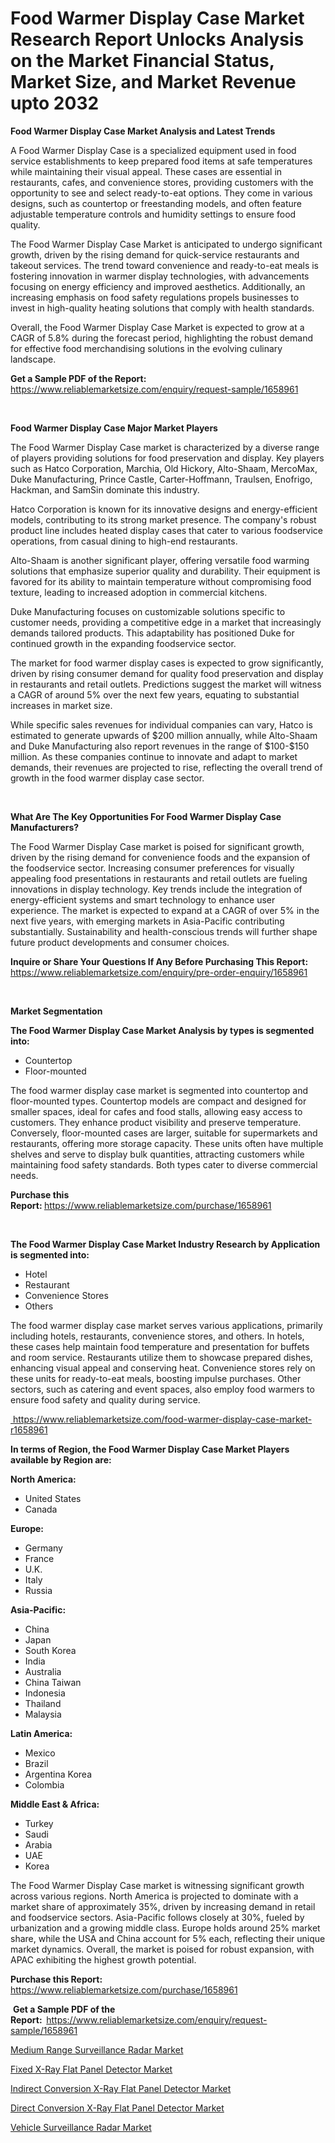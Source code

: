 <p><h1>Food Warmer Display Case Market Research Report Unlocks Analysis on the Market Financial Status, Market Size, and Market Revenue upto 2032</h1></p><p><strong>Food Warmer Display Case Market Analysis and Latest Trends</strong></p>
<p><p>A Food Warmer Display Case is a specialized equipment used in food service establishments to keep prepared food items at safe temperatures while maintaining their visual appeal. These cases are essential in restaurants, cafes, and convenience stores, providing customers with the opportunity to see and select ready-to-eat options. They come in various designs, such as countertop or freestanding models, and often feature adjustable temperature controls and humidity settings to ensure food quality.</p><p>The Food Warmer Display Case Market is anticipated to undergo significant growth, driven by the rising demand for quick-service restaurants and takeout services. The trend toward convenience and ready-to-eat meals is fostering innovation in warmer display technologies, with advancements focusing on energy efficiency and improved aesthetics. Additionally, an increasing emphasis on food safety regulations propels businesses to invest in high-quality heating solutions that comply with health standards.</p><p>Overall, the Food Warmer Display Case Market is expected to grow at a CAGR of 5.8% during the forecast period, highlighting the robust demand for effective food merchandising solutions in the evolving culinary landscape.</p></p>
<p><strong>Get a Sample PDF of the Report:&nbsp;</strong> <a href="https://www.reliablemarketsize.com/enquiry/request-sample/1658961?utm_campaign=1133&utm_medium=2&utm_source=Github&utm_content=ia&utm_term=28022025&utm_id=food-warmer-display-case">https://www.reliablemarketsize.com/enquiry/request-sample/1658961</a></p>
<p>&nbsp;</p>
<p><strong>Food Warmer Display Case Major Market Players</strong></p>
<p><p>The Food Warmer Display Case market is characterized by a diverse range of players providing solutions for food preservation and display. Key players such as Hatco Corporation, Marchia, Old Hickory, Alto-Shaam, MercoMax, Duke Manufacturing, Prince Castle, Carter-Hoffmann, Traulsen, Enofrigo, Hackman, and SamSin dominate this industry.</p><p>Hatco Corporation is known for its innovative designs and energy-efficient models, contributing to its strong market presence. The company's robust product line includes heated display cases that cater to various foodservice operations, from casual dining to high-end restaurants. </p><p>Alto-Shaam is another significant player, offering versatile food warming solutions that emphasize superior quality and durability. Their equipment is favored for its ability to maintain temperature without compromising food texture, leading to increased adoption in commercial kitchens.</p><p>Duke Manufacturing focuses on customizable solutions specific to customer needs, providing a competitive edge in a market that increasingly demands tailored products. This adaptability has positioned Duke for continued growth in the expanding foodservice sector.</p><p>The market for food warmer display cases is expected to grow significantly, driven by rising consumer demand for quality food preservation and display in restaurants and retail outlets. Predictions suggest the market will witness a CAGR of around 5% over the next few years, equating to substantial increases in market size.</p><p>While specific sales revenues for individual companies can vary, Hatco is estimated to generate upwards of $200 million annually, while Alto-Shaam and Duke Manufacturing also report revenues in the range of $100-$150 million. As these companies continue to innovate and adapt to market demands, their revenues are projected to rise, reflecting the overall trend of growth in the food warmer display case sector.</p></p>
<p>&nbsp;</p>
<p><strong>What Are The Key Opportunities For Food Warmer Display Case Manufacturers?</strong></p>
<p><p>The Food Warmer Display Case market is poised for significant growth, driven by the rising demand for convenience foods and the expansion of the foodservice sector. Increasing consumer preferences for visually appealing food presentations in restaurants and retail outlets are fueling innovations in display technology. Key trends include the integration of energy-efficient systems and smart technology to enhance user experience. The market is expected to expand at a CAGR of over 5% in the next five years, with emerging markets in Asia-Pacific contributing substantially. Sustainability and health-conscious trends will further shape future product developments and consumer choices.</p></p>
<p><strong>Inquire or Share Your Questions If Any Before Purchasing This Report:</strong> <a href="https://www.reliablemarketsize.com/enquiry/pre-order-enquiry/1658961?utm_campaign=1133&utm_medium=2&utm_source=Github&utm_content=ia&utm_term=28022025&utm_id=food-warmer-display-case">https://www.reliablemarketsize.com/enquiry/pre-order-enquiry/1658961</a></p>
<p>&nbsp;</p>
<p><strong>Market Segmentation</strong></p>
<p><strong>The Food Warmer Display Case Market Analysis by types is segmented into:</strong></p>
<p><ul><li>Countertop</li><li>Floor-mounted</li></ul></p>
<p><p>The food warmer display case market is segmented into countertop and floor-mounted types. Countertop models are compact and designed for smaller spaces, ideal for cafes and food stalls, allowing easy access to customers. They enhance product visibility and preserve temperature. Conversely, floor-mounted cases are larger, suitable for supermarkets and restaurants, offering more storage capacity. These units often have multiple shelves and serve to display bulk quantities, attracting customers while maintaining food safety standards. Both types cater to diverse commercial needs.</p></p>
<p><strong>Purchase this Report:&nbsp;</strong><a href="https://www.reliablemarketsize.com/purchase/1658961?utm_campaign=1133&utm_medium=2&utm_source=Github&utm_content=ia&utm_term=28022025&utm_id=food-warmer-display-case">https://www.reliablemarketsize.com/purchase/1658961</a></p>
<p>&nbsp;</p>
<p><strong>The Food Warmer Display Case Market Industry Research by Application is segmented into:</strong></p>
<p><ul><li>Hotel</li><li>Restaurant</li><li>Convenience Stores</li><li>Others</li></ul></p>
<p><p>The food warmer display case market serves various applications, primarily including hotels, restaurants, convenience stores, and others. In hotels, these cases help maintain food temperature and presentation for buffets and room service. Restaurants utilize them to showcase prepared dishes, enhancing visual appeal and conserving heat. Convenience stores rely on these units for ready-to-eat meals, boosting impulse purchases. Other sectors, such as catering and event spaces, also employ food warmers to ensure food safety and quality during service.</p></p>
<p><a href="https://www.reliablemarketsize.com/food-warmer-display-case-market-r1658961?utm_campaign=1133&utm_medium=2&utm_source=Github&utm_content=ia&utm_term=28022025&utm_id=food-warmer-display-case">&nbsp;https://www.reliablemarketsize.com/food-warmer-display-case-market-r1658961</a></p>
<p><strong>In terms of Region, the Food Warmer Display Case Market Players available by Region are:</strong></p>
<p>
    <p> <strong> North America: </strong>
        <ul>
            <li>United States</li>
            <li>Canada</li>
        </ul>
        </p> 
    <p> <strong> Europe: </strong>
        <ul>
            <li>Germany</li>
            <li>France</li>
            <li>U.K.</li>
            <li>Italy</li>
            <li>Russia</li>
        </ul>
        </p> 
    <p> <strong> Asia-Pacific: </strong>
        <ul>
            <li>China</li>
            <li>Japan</li>
            <li>South Korea</li>
            <li>India</li>
            <li>Australia</li>
            <li>China Taiwan</li>
            <li>Indonesia</li>
            <li>Thailand</li>
            <li>Malaysia</li>
        </ul>
        </p> 
    <p> <strong> Latin America: </strong>
        <ul>
            <li>Mexico</li>
            <li>Brazil</li>
            <li>Argentina Korea</li>
            <li>Colombia</li>
        </ul>
        </p> 
    <p> <strong> Middle East & Africa: </strong>
        <ul>
            <li>Turkey</li>
            <li>Saudi</li>
            <li>Arabia</li>
            <li>UAE</li>
            <li>Korea</li>
        </ul>
    </p>
    </p>
<p><p>The Food Warmer Display Case market is witnessing significant growth across various regions. North America is projected to dominate with a market share of approximately 35%, driven by increasing demand in retail and foodservice sectors. Asia-Pacific follows closely at 30%, fueled by urbanization and a growing middle class. Europe holds around 25% market share, while the USA and China account for 5% each, reflecting their unique market dynamics. Overall, the market is poised for robust expansion, with APAC exhibiting the highest growth potential.</p></p>
<p><strong>Purchase this Report: </strong><a href="https://www.reliablemarketsize.com/purchase/1658961?utm_campaign=1133&utm_medium=2&utm_source=Github&utm_content=ia&utm_term=28022025&utm_id=food-warmer-display-case">https://www.reliablemarketsize.com/purchase/1658961</a></p>
<p>&nbsp;<strong>Get a Sample PDF of the Report:&nbsp;&nbsp;</strong><a href="https://www.reliablemarketsize.com/enquiry/request-sample/1658961?utm_campaign=1133&utm_medium=2&utm_source=Github&utm_content=ia&utm_term=28022025&utm_id=food-warmer-display-case">https://www.reliablemarketsize.com/enquiry/request-sample/1658961</a></p>
<p><strong></strong></p>
<p><p><a href="https://github.com/braisykhwezi/Market-Research-Report-List-1/blob/main/medium-range-surveillance-radar-market.md?utm_campaign=1133&utm_medium=2&utm_source=Github&utm_content=ia&utm_term=28022025&utm_id=food-warmer-display-case">Medium Range Surveillance Radar Market</a></p><p><a href="https://github.com/gakpasulgun/Market-Research-Report-List-1/blob/main/fixed-x-ray-flat-panel-detector-market.md?utm_campaign=1133&utm_medium=2&utm_source=Github&utm_content=ia&utm_term=28022025&utm_id=food-warmer-display-case">Fixed X-Ray Flat Panel Detector Market</a></p><p><a href="https://github.com/betargaddevv/Market-Research-Report-List-1/blob/main/indirect-conversion-x-ray-flat-panel-detector-market.md?utm_campaign=1133&utm_medium=2&utm_source=Github&utm_content=ia&utm_term=28022025&utm_id=food-warmer-display-case">Indirect Conversion X-Ray Flat Panel Detector Market</a></p><p><a href="https://github.com/shpirttangim48/Market-Research-Report-List-1/blob/main/direct-conversion-x-ray-flat-panel-detector-market.md?utm_campaign=1133&utm_medium=2&utm_source=Github&utm_content=ia&utm_term=28022025&utm_id=food-warmer-display-case">Direct Conversion X-Ray Flat Panel Detector Market</a></p><p><a href="https://github.com/lugnabirue/Market-Research-Report-List-1/blob/main/vehicle-surveillance-radar-market.md?utm_campaign=1133&utm_medium=2&utm_source=Github&utm_content=ia&utm_term=28022025&utm_id=food-warmer-display-case">Vehicle Surveillance Radar Market</a></p></p>